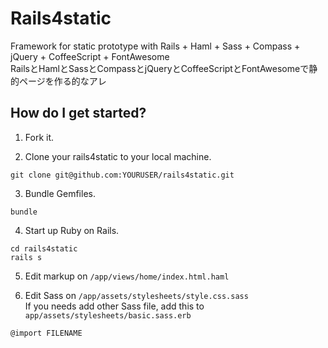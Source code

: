# Rails4static

Framework for static prototype with Rails + Haml + Sass + Compass + jQuery + CoffeeScript + FontAwesome   
RailsとHamlとSassとCompassとjQueryとCoffeeScriptとFontAwesomeで静的ページを作る的なアレ

## How do I get started?

1) Fork it.

2) Clone your rails4static to your local machine.

```
git clone git@github.com:YOURUSER/rails4static.git
```

3) Bundle Gemfiles.

```
bundle
```
4) Start up Ruby on Rails.

```
cd rails4static
rails s
```

5) Edit markup on `/app/views/home/index.html.haml`

6) Edit Sass on `/app/assets/stylesheets/style.css.sass`   
If you needs add other Sass file, add this to `app/assets/stylesheets/basic.sass.erb` 
```
@import FILENAME
```

